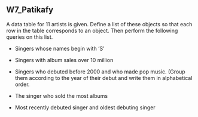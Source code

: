 ﻿## W7_Patikafy

A data table for 11 artists is given. Define a list of these objects so that each row in the table corresponds to an object. Then perform the following queries on this list.

- Singers whose names begin with ‘S’

- Singers with album sales over 10 million

- Singers who debuted before 2000 and who made pop music. (Group them according to the year of their debut and write them in alphabetical order.

- The singer who sold the most albums

- Most recently debuted singer and oldest debuting singer